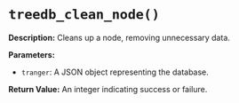 # `treedb_clean_node()`

**Description:**
Cleans up a node, removing unnecessary data.

**Parameters:**
- `tranger`: A JSON object representing the database.

**Return Value:**
An integer indicating success or failure.
